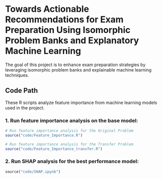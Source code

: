 # Towards Actionable Recommendations for Exam Preparation Using Isomorphic Problem Banks and Explanatory Machine Learning
 
The goal of this project is to enhance exam preparation strategies by leveraging isomorphic problem banks and explainable machine learning techniques.

## Code Path
These R scripts analyze feature importance from machine learning models used in the project.
### 1. Run feature importance analysis on the base model:
```R
# Run feature importance analysis for the Original Problem
source("code/Feature_Importance.R")

# Run feature importance analysis for the Transfer Problem
source("code/Feature_Importance_transfer.R")

```

### 2. Run SHAP analysis for the best performance model:
```Python
source("code/SHAP.ipynb")
```
